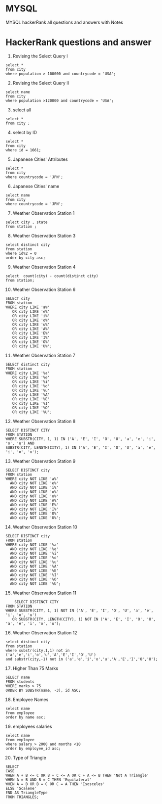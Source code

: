 # MYSQL
MYSQL hackerRank all questions and answers with Notes


# HackerRank questions and answer

 1. Revising the Select Query I
```
select * 
from city 
where population > 100000 and countrycode = 'USA';
```
2. Revising the Select Query II
```
select name 
from city
where population >120000 and countrycode = 'USA';
```
3. select all
```
select * 
from city ;
```
4. select by ID
```
select *
from city 
where id = 1661;
```
5. Japanese Cities' Attributes
```
select * 
from city 
where countrycode = 'JPN';
```
6. Japanese Cities' name
```
select name 
from city 
where countrycode = 'JPN';
```
7. Weather Observation Station 1
```
select city , state 
from station ;
```
8. Weather Observation Station 3
```
select distinct city 
from station 
where id%2 = 0 
order by city asc;

```
9.  Weather Observation Station 4
```
select  count(city) - count(distinct city) 
from station;
```
10. Weather Observation Station 6
```
SELECT city
FROM station
WHERE city LIKE 'a%' 
   OR city LIKE 'e%' 
   OR city LIKE 'i%' 
   OR city LIKE 'o%' 
   OR city LIKE 'u%' 
   OR city LIKE 'A%' 
   OR city LIKE 'E%' 
   OR city LIKE 'I%' 
   OR city LIKE 'O%' 
   OR city LIKE 'U%';
```
11.  Weather Observation Station 7
```
SELECT distinct city
FROM station
WHERE city LIKE '%a' 
   OR city LIKE '%e' 
   OR city LIKE '%i' 
   OR city LIKE '%o' 
   OR city LIKE '%u' 
   OR city LIKE '%A' 
   OR city LIKE '%E' 
   OR city LIKE '%I' 
   OR city LIKE '%O' 
   OR city LIKE '%U';
```
12.  Weather Observation Station 8 
```
SELECT DISTINCT CITY 
FROM STATION 
WHERE SUBSTR(CITY, 1, 1) IN ('A', 'E', 'I', 'O', 'U', 'a', 'e', 'i', 'o', 'u') AND 
SUBSTR(CITY, LENGTH(CITY), 1) IN ('A', 'E', 'I', 'O', 'U', 'a', 'e', 'i', 'o', 'u');
```
13. Weather Observation Station 9
```
SELECT DISTINCT city
FROM station
WHERE city NOT LIKE 'a%' 
  AND city NOT LIKE 'e%' 
  AND city NOT LIKE 'i%' 
  AND city NOT LIKE 'o%' 
  AND city NOT LIKE 'u%' 
  AND city NOT LIKE 'A%' 
  AND city NOT LIKE 'E%' 
  AND city NOT LIKE 'I%' 
  AND city NOT LIKE 'O%' 
  AND city NOT LIKE 'U%';
```
14. Weather Observation Station 10
```
SELECT DISTINCT city
FROM station
WHERE city NOT LIKE '%a' 
  AND city NOT LIKE '%e' 
  AND city NOT LIKE '%i' 
  AND city NOT LIKE '%o' 
  AND city NOT LIKE '%u' 
  AND city NOT LIKE '%A' 
  AND city NOT LIKE '%E' 
  AND city NOT LIKE '%I' 
  AND city NOT LIKE '%O' 
  AND city NOT LIKE '%U';
```
15. Weather Observation Station 11
```
    SELECT DISTINCT CITY
FROM STATION
WHERE SUBSTR(CITY, 1, 1) NOT IN ('A', 'E', 'I', 'O', 'U', 'a', 'e', 'i', 'o', 'u')
   OR SUBSTR(CITY, LENGTH(CITY), 1) NOT IN ('A', 'E', 'I', 'O', 'U', 'a', 'e', 'i', 'o', 'u');
```  
16. Weather Observation Station 12
```
select distinct city 
from station 
where substr(city,1,1) not in ('a','e','i','o','u','A','E','I','O','U')
and substr(city,-1) not in ('a','e','i','o','u','A','E','I','O','U');
```
17. Higher Than 75 Marks
```
SELECT name
FROM students
WHERE marks > 75
ORDER BY SUBSTR(name, -3), id ASC;
```
18. Employee Names
```    
select name 
from employee
order by name asc;
```
19. employees salaries
```
select name 
from employee 
where salary > 2000 and months <10 
order by employee_id asc;
```
20. Type of Triangle
```
SELECT 
CASE 
WHEN A + B <= C OR B + C <= A OR C + A <= B THEN 'Not A Triangle' 
WHEN A = B AND B = C THEN 'Equilateral' 
WHEN A = B OR B = C OR C = A THEN 'Isosceles' 
ELSE 'Scalene' 
END AS TriangleType 
FROM TRIANGLES;
```

